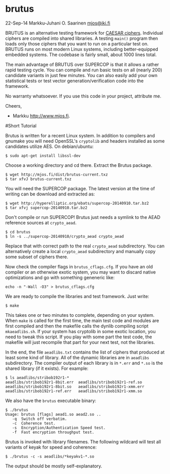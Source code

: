 brutus
======

22-Sep-14  Markku-Juhani O. Saarinen <mjos@iki.fi>

BRUTUS is an alternative testing framework for [CAESAR ciphers](http://competitions.cr.yp.to/caesar-submissions.html).
Individual ciphers are compiled into shared libraries. A testing `main()` 
program then loads only those ciphers that you want to run on a particular 
test on. BRUTUS runs on most modern Linux systems, including better-equipped
embedded systems. The codebase is fairly small, about 1000 lines total.

The main advantage of BRUTUS over SUPERCOP is that it allows a rather rapid
testing cycle. You can compile and run basic tests on all (nearly 200)
candidate variants in just few minutes. You can also easily add your own
statistical tests or test vector generation/verification code into the
framework.

No warranty whatsoever. If you use this code in your project, attribute me.

Cheers,
- Markku http://www.mjos.fi.

#Short Tutorial

Brutus is written for a recent Linux system. In addition to compilers
and gnumake you will need OpenSSL's `cryptolib` and headers installed as 
some candidates utilize AES. On debian/ubuntu:
```
$ sudo apt-get install libssl-dev
```
Choose a working directory and cd there. Extract the Brutus package.
```
$ wget http://mjos.fi/dist/brutus-current.txz
$ tar xfvJ brutus-current.txz
```
You will need the SUPERCOP package. The latest version at the time of
writing can be download and extracted as:
```
$ wget http://hyperelliptic.org/ebats/supercop-20140910.tar.bz2
$ tar xfvj supercop-20140910.tar.bz2
```
Don't compile or run SUPERCOP! Brutus just needs a symlink to the 
AEAD reference sources at `crypto_aead`. 
```
$ cd brutus
$ ln -s ../supercop-20140910/crypto_aead crypto_aead
```
Replace that with correct path to the real `crypto_aead` subdirectory. You can
alternatively create a local `crypto_aead` subdirectory and manually copy some 
subset of ciphers there.

Now check the compiler flags in `brutus_cflags.cfg`. If you have an old compiler 
or an otherwise exotic system, you may want to discard native optimizations and
go with something geneneric like:
```
echo -n "-Wall -O3" > brutus_cflags.cfg 
```

We are ready to compile the libraries and test framework. Just write:
```
$ make
```
This takes one or two minutes to complete, depending on your system.
When `make` is called for the first time, the main test code and modules
are first compiled and then the makefile calls the dynlib compiling
script `mkaeadlibs.sh`. If your system has cryptolib in some exotic location,
you need to tweak this script. If you play with some part the test code, the
makefile will just recompile that part for your next test, not the libraries.

In the end, the file `aeadlibs.txt` contains the list of ciphers that produced
at least some kind of library. All of the dynamic libraries are in `aeadlibs`
subdirectory. The compiler output of each library is in `*.err` and `*.so` is
the shared library (if it exists). For example:

```
$ ls aeadlibs/stribob192r1-*
aeadlibs/stribob192r1-8bit.err  aeadlibs/stribob192r1-ref.so
aeadlibs/stribob192r1-8bit.so   aeadlibs/stribob192r1-xmm.err
aeadlibs/stribob192r1-ref.err   aeadlibs/stribob192r1-xmm.so
```
We also have the `brutus` executable binary:

```
$ ./brutus
Usage: brutus [flags] aead1.so aead2.so ..
   -q  Switch off verbatim.
   -c  Coherence test.
   -s  Encryption/Authentication Speed test.
   -f  Fast encryption throughput test.
```
Brutus is invoked with library filenames. The following wildcard will test
all variants of keyak for speed and coherence:
```
$ ./brutus -c -s aeadlibs/*keyakv1-*.so
```
The output should be mostly self-explanatory.

